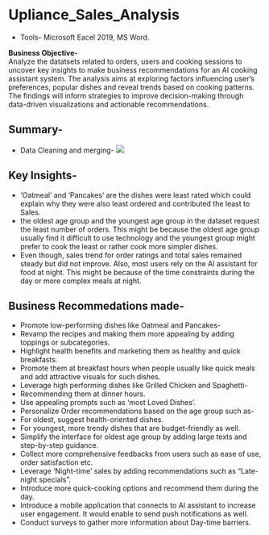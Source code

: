 # Upliance_Sales_Analysis
* Tools- Microsoft Eacel 2019, MS Word.</br>
<p><b>Business Objective-</b> </br>
Analyze the datatsets related to orders, users and cooking sessions to uncover key insights to make business recommendations for an AI cooking assistant system. The analysis aims at exploring factors influencing user’s preferences, popular dishes and reveal trends based on cooking patterns. The findings will inform strategies to improve decision-making through data-driven visualizations and actionable recommendations.</p>

## Summary-
* Data Cleaning and merging-
  <img src= "https://github.com/user-attachments/assets/18d63069-4d28-4bd9-9df9-82dbdc183ad6">

## Key Insights-
* ‘Oatmeal’ and ‘Pancakes’ are the dishes were least rated which could explain why they were also least ordered and contributed the least to Sales.</BR>
* the oldest age group and the youngest age group in the dataset request the least number of orders. This might be because the oldest age group usually find it difficult to use technology and the youngest group might prefer to cook the least or rather cook more simpler dishes.</br>
* Even though, sales trend for order ratings and total sales remained steady but did not improve. Also, most users rely on the AI assistant for food at night. This might be because of the time constraints during the day or more complex meals at night. </br>

## Business Recommedations made-
* Promote low-performing dishes like Oatmeal and Pancakes-
* Revamp the recipes and making them more appealing by adding toppings or subcategories.
* Highlight health benefits and marketing them as healthy and quick breakfasts.
* Promote them at breakfast hours when people usually like quick meals and add attractive visuals for such dishes.
* Leverage high performing dishes like Grilled Chicken and Spaghetti-
* Recommending them at dinner hours.
* Use appealing prompts such as ‘most Loved Dishes’.
* Personalize Order recommendations based on the age group such as-
* For oldest, suggest health-oriented dishes.
* For youngest, more trendy dishes that are budget-friendly as well.
* Simplify the interface for oldest age group by adding large texts and step-by-step guidance.
* Collect more comprehensive feedbacks from users such as ease of use, order satisfaction etc.
* Leverage ‘Night-time’ sales by adding recommendations such as “Late-night specials”.
* Introduce more quick-cooking options and recommend them during the day.
* Introduce a mobile application that connects to AI assistant to increase user engagement. It would enable to send push notifications as well.
* Conduct surveys to gather more information about Day-time barriers.

